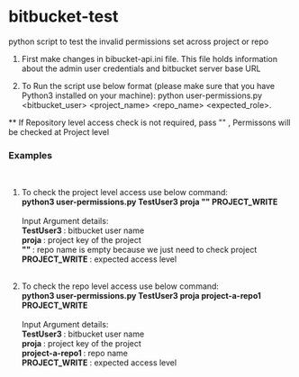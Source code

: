 # bitbucket-test
python script to test the invalid permissions set across project or repo

1. First make changes in bibucket-api.ini file. This file holds information about the admin user credentials and bitbucket server base URL

2. To Run the script use below format (please make sure that you have Python3 installed on your machine):
    python user-permissions.py <bitbucket_user> <project_name> <repo_name> <expected_role>. 

** If Repository level access check is not required, pass "" , Permissons will be checked at Project level

<h3> Examples </h3> <br> 

1. To check the project level access use below command:<br>
    <b>python3 user-permissions.py TestUser3 proja "" PROJECT_WRITE</b><br> 
    <br>
    Input Argument details: <br>
    <b> TestUser3 </b>: bitbucket user name <br>
    <b> proja </b>: project key of the project <br>
    <b> "" </b>: repo name is empty because we just need to check project <br>
    <b> PROJECT_WRITE </b>: expected access level <br>
    <br>
    
2. To check the repo level access use below command:<br>
    <b>python3 user-permissions.py TestUser3 proja project-a-repo1 PROJECT_WRITE</b><br>
    <br>
    Input Argument details: <br>
    <b> TestUser3 </b>: bitbucket user name<br>
    <b> proja </b>: project key of the project<br>
    <b> project-a-repo1 </b>: repo name <br>
    <b> PROJECT_WRITE </b>: expected access level<br>
